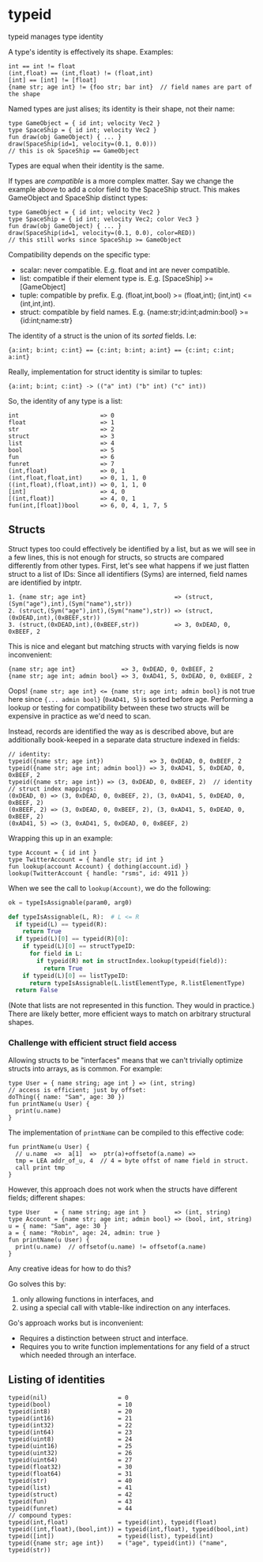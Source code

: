 # typeid

typeid manages type identity

A type's identity is effectively its shape. Examples:

    int == int != float
    (int,float) == (int,float) != (float,int)
    [int] == [int] != [float]
    {name str; age int} != {foo str; bar int}  // field names are part of the shape

Named types are just alises; its identity is their shape, not their name:

    type GameObject = { id int; velocity Vec2 }
    type SpaceShip = { id int; velocity Vec2 }
    fun draw(obj GameObject) { ... }
    draw(SpaceShip(id=1, velocity=(0.1, 0.0)))
    // this is ok SpaceShip == GameObject

Types are equal when their identity is the same.

If types are _compatible_ is a more complex matter. Say we change the example above to add
a color field to the SpaceShip struct. This makes GameObject and SpaceShip distinct types:

    type GameObject = { id int; velocity Vec2 }
    type SpaceShip = { id int; velocity Vec2; color Vec3 }
    fun draw(obj GameObject) { ... }
    draw(SpaceShip(id=1, velocity=(0.1, 0.0), color=RED))
    // this still works since SpaceShip >= GameObject

Compatibility depends on the specific type:

- scalar: never compatible. E.g. float and int are never compatible.
- list: compatible if their element type is. E.g. [SpaceShip] >= [GameObject]
- tuple: compatible by prefix. E.g. (float,int,bool) >= (float,int); (int,int) <= (int,int,int).
- struct: compatible by field names. E.g. {name:str;id:int;admin:bool} >= {id:int;name:str}

The identity of a struct is the union of its _sorted_ fields. I.e:

    {a:int; b:int; c:int} == {c:int; b:int; a:int} == {c:int; c:int; a:int}

Really, implementation for struct identity is similar to tuples:

    {a:int; b:int; c:int} -> (("a" int) ("b" int) ("c" int))

So, the identity of any type is a list:

    int                       => 0
    float                     => 1
    str                       => 2
    struct                    => 3
    list                      => 4
    bool                      => 5
    fun                       => 6
    funret                    => 7
    (int,float)               => 0, 1
    (int,float,float,int)     => 0, 1, 1, 0
    ((int,float),(float,int)) => 0, 1, 1, 0
    [int]                     => 4, 0
    [(int,float)]             => 4, 0, 1
    fun(int,[float])bool      => 6, 0, 4, 1, 7, 5


## Structs

Struct types too could effectively be identified by a list, but as we will see in a few lines,
this is not enough for structs, so structs are compared differently from other types.
First, let's see what happens if we just flatten struct to a list of IDs:
Since all identifiers (Syms) are interned, field names are identified by intptr.

    1. {name str; age int}                         => (struct,(Sym("age"),int),(Sym("name"),str))
    2. (struct,(Sym("age"),int),(Sym("name"),str)) => (struct,(0xDEAD,int),(0xBEEF,str))
    3. (struct,(0xDEAD,int),(0xBEEF,str))          => 3, 0xDEAD, 0, 0xBEEF, 2

This is nice and elegant but matching structs with varying fields is now inconvenient:

    {name str; age int}             => 3, 0xDEAD, 0, 0xBEEF, 2
    {name str; age int; admin bool} => 3, 0xAD41, 5, 0xDEAD, 0, 0xBEEF, 2

Oops! `{name str; age int} <= {name str; age int; admin bool}` is not true here since
`{... admin bool}` (`0xAD41, 5`) is sorted before age.
Performing a lookup or testing for compatibility between these two structs will be expensive
in practice as we'd need to scan.

Instead, records are identified the way as is described above, but are additionally book-keeped in
a separate data structure indexed in fields:

    // identity:
    typeid({name str; age int})             => 3, 0xDEAD, 0, 0xBEEF, 2
    typeid({name str; age int; admin bool}) => 3, 0xAD41, 5, 0xDEAD, 0, 0xBEEF, 2
    typeid({name str; age int}) => (3, 0xDEAD, 0, 0xBEEF, 2)  // identity
    // struct index mappings:
    (0xDEAD, 0) => (3, 0xDEAD, 0, 0xBEEF, 2), (3, 0xAD41, 5, 0xDEAD, 0, 0xBEEF, 2)
    (0xBEEF, 2) => (3, 0xDEAD, 0, 0xBEEF, 2), (3, 0xAD41, 5, 0xDEAD, 0, 0xBEEF, 2)
    (0xAD41, 5) => (3, 0xAD41, 5, 0xDEAD, 0, 0xBEEF, 2)

Wrapping this up in an example:

    type Account = { id int }
    type TwitterAccount = { handle str; id int }
    fun lookup(account Account) { dothing(account.id) }
    lookup(TwitterAccount { handle: "rsms", id: 4911 })

When we see the call to `lookup(Account)`, we do the following:

```py
ok = typeIsAssignable(param0, arg0)

def typeIsAssignable(L, R):  # L <= R
  if typeid(L) == typeid(R):
    return True
  if typeid(L)[0] == typeid(R)[0]:
    if typeid(L)[0] == structTypeID:
      for field in L:
        if typeid(R) not in structIndex.lookup(typeid(field)):
          return True
    if typeid(L)[0] == listTypeID:
      return typeIsAssignable(L.listElementType, R.listElementType)
  return False
```

(Note that lists are not represented in this function. They would in practice.)
There are likely better, more efficient ways to match on arbitrary structural shapes.


### Challenge with efficient struct field access

Allowing structs to be "interfaces" means that we can't trivially optimize structs into arrays,
as is common. For example:

    type User = { name string; age int } => (int, string)
    // access is efficient; just by offset:
    doThing({ name: "Sam", age: 30 })
    fun printName(u User) {
      print(u.name)
    }

The implementation of `printName` can be compiled to this effective code:

    fun printName(u User) {
      // u.name  =>  a[1]  =>  ptr(a)+offsetof(a.name) =>
      tmp = LEA addr_of_u, 4  // 4 = byte offst of name field in struct.
      call print tmp
    }

However, this approach does not work when the structs have different fields; different shapes:

    type User    = { name string; age int }        => (int, string)
    type Account = {name str; age int; admin bool} => (bool, int, string)
    u = { name: "Sam", age: 30 }
    a = { name: "Robin", age: 24, admin: true }
    fun printName(u User) {
      print(u.name)  // offsetof(u.name) != offsetof(a.name)
    }

Any creative ideas for how to do this?

Go solves this by:

1. only allowing functions in interfaces, and
2. using a special call with vtable-like indirection on any interfaces.

Go's approach works but is inconvenient:

- Requires a distinction between struct and interface.
- Requires you to write function implementations for any field of a struct
  which needed through an interface.




## Listing of identities

    typeid(nil)                    = 0
    typeid(bool)                   = 10
    typeid(int8)                   = 20
    typeid(int16)                  = 21
    typeid(int32)                  = 22
    typeid(int64)                  = 23
    typeid(uint8)                  = 24
    typeid(uint16)                 = 25
    typeid(uint32)                 = 26
    typeid(uint64)                 = 27
    typeid(float32)                = 30
    typeid(float64)                = 31
    typeid(str)                    = 40
    typeid(list)                   = 41
    typeid(struct)                 = 42
    typeid(fun)                    = 43
    typeid(funret)                 = 44
    // compound types:
    typeid(int,float)              = typeid(int), typeid(float)
    typeid((int,float),(bool,int)) = typeid(int,float), typeid(bool,int)
    typeid([int])                  = typeid(list), typeid(int)
    typeid({name str; age int})    = ("age", typeid(int)) ("name", typeid(str))

